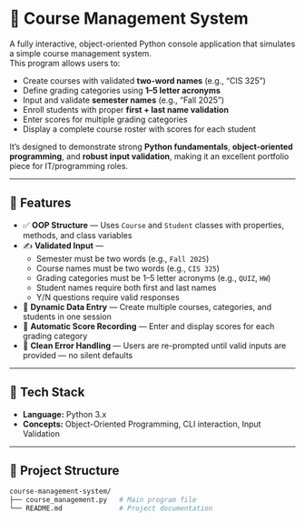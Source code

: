 # 🧠 Course Management System

A fully interactive, object-oriented Python console application that simulates a simple course management system.  
This program allows users to:

- Create courses with validated **two-word names** (e.g., “CIS 325”)  
- Define grading categories using **1–5 letter acronyms**  
- Input and validate **semester names** (e.g., “Fall 2025”)  
- Enroll students with proper **first + last name validation**  
- Enter scores for multiple grading categories  
- Display a complete course roster with scores for each student

It’s designed to demonstrate strong **Python fundamentals**, **object-oriented programming**, and **robust input validation**, making it an excellent portfolio piece for IT/programming roles.

---

## 🚀 Features

- ✅ **OOP Structure** — Uses `Course` and `Student` classes with properties, methods, and class variables  
- ✍️ **Validated Input** —  
  - Semester must be two words (e.g., `Fall 2025`)  
  - Course names must be two words (e.g., `CIS 325`)  
  - Grading categories must be 1–5 letter acronyms (e.g., `QUIZ`, `HW`)  
  - Student names require both first and last names  
  - Y/N questions require valid responses  
- 🧾 **Dynamic Data Entry** — Create multiple courses, categories, and students in one session  
- 🧮 **Automatic Score Recording** — Enter and display scores for each grading category  
- 🧠 **Clean Error Handling** — Users are re-prompted until valid inputs are provided — no silent defaults

---

## 🧰 Tech Stack

- **Language:** Python 3.x  
- **Concepts:** Object-Oriented Programming, CLI interaction, Input Validation

---

## 📂 Project Structure

```bash
course-management-system/
├── course_management.py   # Main program file
└── README.md              # Project documentation
